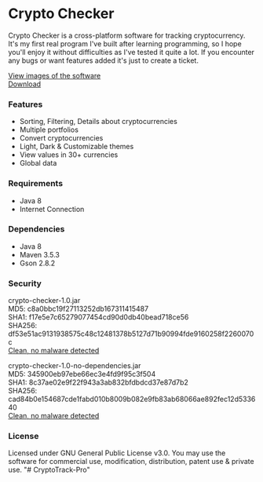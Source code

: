 # Crypto Checker
Crypto Checker is a cross-platform software for tracking cryptocurrency. It's my first real program I've built after learning programming, so I hope you'll enjoy it without difficulties as I've tested it quite a lot. If you encounter any bugs or want features added it's just to create a ticket.

[View images of the software](https://imgur.com/a/XpPJs)
<br/>[Download](https://github.com/Johandrex/crypto-checker/releases)

### Features
- Sorting, Filtering, Details about cryptocurrencies
- Multiple portfolios
- Convert cryptocurrencies
- Light, Dark & Customizable themes
- View values in 30+ currencies
- Global data

### Requirements
- Java 8
- Internet Connection

### Dependencies
- Java 8
- Maven 3.5.3
- Gson 2.8.2

### Security
crypto-checker-1.0.jar
<br/>MD5: c8a0bbc19f27113252db167311415487
<br/>SHA1: f17e5e7c65279077454cd90d0db40bead718ce56
<br/>SHA256: df53e51ac9131938575c48c12481378b5127d71b90994fde9160258f2260070c
<br/>[Clean, no malware detected](https://www.virustotal.com/#/file/df53e51ac9131938575c48c12481378b5127d71b90994fde9160258f2260070c/detection)

crypto-checker-1.0-no-dependencies.jar
<br/>MD5: 345900eb97ebe66ec3e4fd9f95c3f504
<br/>SHA1: 8c37ae02e9f22f943a3ab832bfdbdcd37e87d7b2
<br/>SHA256: cad84b0e154687cde1fabd010b8009b082e9fb83ab68066ae892fec12d533640
<br/>[Clean, no malware detected](https://www.virustotal.com/#/file/cad84b0e154687cde1fabd010b8009b082e9fb83ab68066ae892fec12d533640/detection)

### License
Licensed under GNU General Public License v3.0. You may use the software for commercial use, modification, distribution, patent use & private use.
"# CryptoTrack-Pro" 
